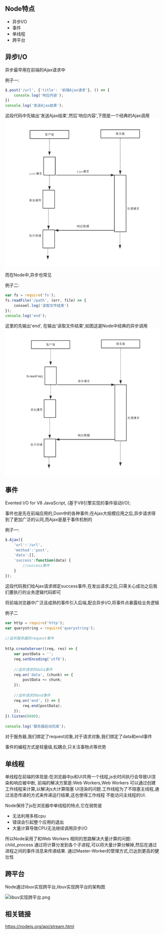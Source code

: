 ## Node特点

* 异步I/O
* 事件
* 单线程
* 跨平台

## 异步I/O

异步最早用在前端的Ajax请求中

例子一:
```js
$.post('/url', {'title': '前端Ajax请求'}, () => {
    console.log('响应内容');
})
console.log('发送Ajax结束');
```

这段代码中先输出'发送Ajax结束',然后'响应内容',下图是一个经典的Ajax调用
![AJAX请求.png](https://github.com/WenNingZhang/learnNode/blob/master/README/picture/AJAX请求.png?raw=true)

而在Node中,异步也常见

例子二:
```js
var fs = require('fs');
fs.readFile('/path', (err, file) => {
    consoel.log('读取文件结束')
});
console.log('end');
```

这里的先输出'end', 在输出'读取文件结束',如图这是Node中经典的异步调用
![Node异步请求.png](https://github.com/WenNingZhang/learnNode/blob/master/README/picture/Node异步请求.png?raw=true)

## 事件
Evented I/O for V8 JavaScript, (基于V8引擎实现的事件驱动I/O);

事件也是先在前端应用的,Dom中的各种事件;在Ajax大规模应用之后,异步请求得到了更加广泛的认同,而Ajax是基于事件机制的

例子一:
```js
$.Ajax({
	'url':'/url',
	'method':'post',
	'data':[],
	'success':function(data) {
		//success事件
	}
});
```
这段代码我们给Ajax请求绑定success事件,在发出请求之后,只需关心成功之后我们要执行的业务逻辑代码即可

将前端浏览器中广泛且成熟的事件引入后端,配合异步I/O,将事件点暴露给业务逻辑

例子二
```js
var http = require('http');
var querystring = require('querystring');

//监听服务器的request事件

http.createServer((req, res) => {
    var postData = '';
    req.setEncoding('utf8');

    //监听请求的data事件
    req.on('data', (chunk) => {
        postData += chunk;
    });

    //监听请求的end事件
    req.on('end', () => {
        req.end(postData);
    });
}).listen(8080);

console.log('服务器启动完成');
```

对于服务器,我们绑定了request对象,对于请求对象,我们绑定了data和end事件

事件的编程方式是轻量级,松耦合,只关注事物点等优势

## 单线程

单线程在前端的体现是:在浏览器中js和UI共用一个线程,js长时间执行会导致UI渲染和响应被中断,
前端的解决方案是:Web Workers,Web Workers 可以通过创建工作线程来计算,以解决js大计算阻塞
UI渲染的问题.工作线程为了不阻塞主线程,通过消息传递的方式来传递运行结果,这也使得工作线程
不能访问主线程的UI.

Node保持了js在浏览器中单线程的特点,它在弱势是
* 无法利用多核cpu
* 错误会引起整个应用的退出
* 大量计算导致CPU无法继续调用异步I/O

所以Node采用了和Web Workers 相同的思路解决大量计算的问题: child_process
通过将计算分发到各个子进程,可以将大量计算分解掉,然后在通过进程之间的事件消息来传递结果.
通过Master-Worker的管理方式,已达到更高的健壮性

## 跨平台

Node通过libuv实现跨平台,libuv实现跨平台的架构图

![libuv实现跨平台.png](https://github.com/WenNingZhang/learnNode/blob/master/README/picture/libuv实现跨平台.pnggb?raw=true)

## 相关链接

https://nodejs.org/api/stream.html
